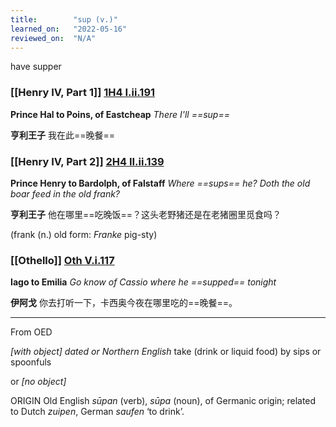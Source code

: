 ```yaml
---
title:        "sup (v.)"
learned_on:   "2022-05-16"
reviewed_on:  "N/A"
---
```


have supper

### [[Henry IV, Part 1]] [1H4 I.ii.191](https://www.shakespeareswords.com/Public/Play.aspx?Act=1&Scene=2&WorkId=33#232720) 

**Prince Hal to Poins, of Eastcheap** *There I'll ==sup==*

**亨利王子** 我在此==晚餐==

### [[Henry IV, Part 2]] [2H4 II.ii.139](https://www.shakespeareswords.com/Public/Play.aspx?Act=2&Scene=2&WorkId=39#258718) 

**Prince Henry to Bardolph, of Falstaff** *Where ==sups== he? Doth the old boar feed in the old frank?*

**亨利王子** 他在哪里==吃晚饭==？这头老野猪还是在老猪圈里觅食吗？

(frank (n.) old form: *Franke* pig-sty)

### [[Othello]] [Oth V.i.117](https://www.shakespeareswords.com/Public/Play.aspx?Act=5&Scene=1&WorkId=9#145695) 

**Iago to Emilia** *Go know of Cassio where he ==supped== tonight*

**伊阿戈** 你去打听一下，卡西奥今夜在哪里吃的==晚餐==。

-----

From OED

*\[with object\] dated or Northern English* take (drink or liquid food) by sips or spoonfuls

or *\[no object\]*

ORIGIN Old English *sūpan* (verb), *sūpa* (noun), of Germanic origin; related to Dutch *zuipen*, German *saufen* ‘to drink’.